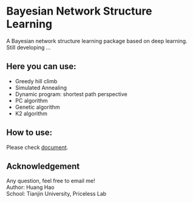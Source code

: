 # Bayesian Network Structure Learning 

A Bayesian network structure learning package based on deep learning. Still developing ...  


## Here you can use:
* Greedy hill climb
* Simulated Annealing
* Dynamic program: shortest path perspective
* PC algorithm
* Genetic algorithm 
* K2 algorithm 

## How to use:
Please check [document](https://howardhuang98.github.io/DLBN/).





## Acknowledgement
Any question, feel free to email me!  
Author: Huang Hao    
School: Tianjin University, Priceless Lab  


